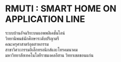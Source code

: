 # RMUTI : SMART HOME ON APPLICATION LINE
ระบบบ้านอัจฉริยะบนแอพพลิเคชั่นไลน์ </br>
วิทยานิพนธ์นักศึกษาระดับปริญาตรี </br>
คณะครุศาสาตร์อุตสาหกรรม </br>
สาขาวิศวะกรรมอิเล็กทรอนิกส์และโทรคมนาคม </br>
มหาวิทยาลัยเทคโนโลยีราชมงคลอีสาน วิทยาเขตขอนแก่น </br>
